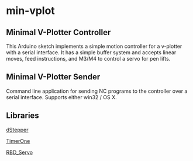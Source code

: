 # min-vplot
## Minimal V-Plotter Controller

This Arduino sketch implements a simple motion controller for a v-plotter with a serial interface. It has a simple buffer system and accepts linear moves, feed instructions, and M3/M4 to control a servo for pen lifts.

## Minimal V-Plotter Sender

Command line application for sending NC programs to the controller over a serial interface. Supports either win32 / OS X.

## Libraries
[dStepper](https://github.com/daPhoosa/dStepper)

[TimerOne](https://github.com/PaulStoffregen/TimerOne)

[RBD_Servo](https://github.com/alextaujenis/RBD_Servo)

